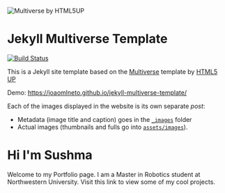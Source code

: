![Multiverse by HTML5UP](https://repository-images.githubusercontent.com/192228387/23ca0280-91f4-11e9-86e0-afcf90e961ad)

# Jekyll Multiverse Template

[![Build Status](https://travis-ci.com/joaomlneto/jekyll-multiverse-template.svg?branch=master)](https://travis-ci.com/joaomlneto/jekyll-multiverse-template)

This is a Jekyll site template based on the [Multiverse](https://html5up.net/multiverse) template by [HTML5 UP](https://html5up.net)

Demo: https://joaomlneto.github.io/jekyll-multiverse-template/

Each of the images displayed in the website is its own separate *post*:
- Metadata (image title and caption) goes in the [`_images`](_images) folder
- Actual images (thumbnails and fulls go into [`assets/images`](assets/images)).

# Hi I'm Sushma

Welcome to my Portfolio page. 
I am a Master in Robotics student at Northwestern University.
Visit this link to view some of my cool projects.